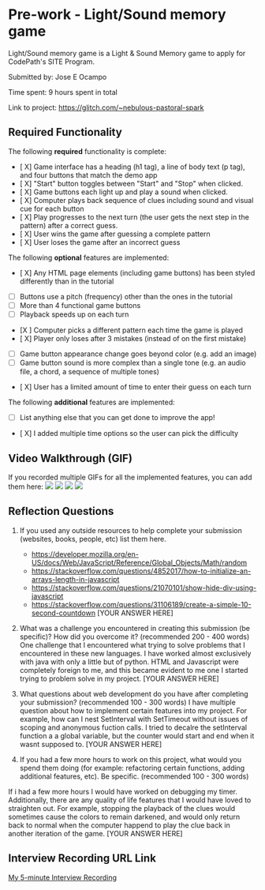 # Pre-work - Light/Sound memory game

Light/Sound memory game is a Light & Sound Memory game to apply for CodePath's SITE Program. 

Submitted by: Jose E Ocampo

Time spent: 9 hours spent in total

Link to project: https://glitch.com/~nebulous-pastoral-spark

## Required Functionality

The following **required** functionality is complete:

* [ X] Game interface has a heading (h1 tag), a line of body text (p tag), and four buttons that match the demo app
* [ X] "Start" button toggles between "Start" and "Stop" when clicked. 
* [ X] Game buttons each light up and play a sound when clicked. 
* [ X] Computer plays back sequence of clues including sound and visual cue for each button
* [ X] Play progresses to the next turn (the user gets the next step in the pattern) after a correct guess. 
* [ X] User wins the game after guessing a complete pattern
* [ X] User loses the game after an incorrect guess

The following **optional** features are implemented:

* [ X] Any HTML page elements (including game buttons) has been styled differently than in the tutorial
* [ ] Buttons use a pitch (frequency) other than the ones in the tutorial
* [ ] More than 4 functional game buttons
* [ ] Playback speeds up on each turn
* [X ] Computer picks a different pattern each time the game is played
* [ X] Player only loses after 3 mistakes (instead of on the first mistake)
* [ ] Game button appearance change goes beyond color (e.g. add an image)
* [ ] Game button sound is more complex than a single tone (e.g. an audio file, a chord, a sequence of multiple tones)
* [ X] User has a limited amount of time to enter their guess on each turn

The following **additional** features are implemented:

- [ ] List anything else that you can get done to improve the app!
- [ X] I added multiple time options so the user can pick the difficulty

## Video Walkthrough (GIF)

If you recorded multiple GIFs for all the implemented features, you can add them here:
![](http://g.recordit.co/YICVoVhA6f.gif)
![](gif2-link-here)
![](gif3-link-here)
![](gif4-link-here)

## Reflection Questions
1. If you used any outside resources to help complete your submission (websites, books, people, etc) list them here. 
   - https://developer.mozilla.org/en-US/docs/Web/JavaScript/Reference/Global_Objects/Math/random
   - https://stackoverflow.com/questions/4852017/how-to-initialize-an-arrays-length-in-javascript
   - https://stackoverflow.com/questions/21070101/show-hide-div-using-javascript
   - https://stackoverflow.com/questions/31106189/create-a-simple-10-second-countdown
[YOUR ANSWER HERE]

2. What was a challenge you encountered in creating this submission (be specific)? How did you overcome it? (recommended 200 - 400 words)
 One challenge that I encountered what trying to solve problems that I encountered in these new languages. I have worked almost exclusively with java with only a little but of python. HTML and Javascript were completely foreign to me, and this became evident to me one I started trying to problem solve in my project. 
[YOUR ANSWER HERE]

3. What questions about web development do you have after completing your submission? (recommended 100 - 300 words) 
I have multiple question about how to implement certain features into my project. For example, how can I nest SetInterval with SetTimeout without issues of scoping and anonymous fuction calls. I tried to decalre the setInterval function a a global variable, but the counter would start and end when it wasnt supposed to.
[YOUR ANSWER HERE]

4. If you had a few more hours to work on this project, what would you spend them doing (for example: refactoring certain functions, adding additional features, etc). Be specific. (recommended 100 - 300 words) 

If i had a few more hours I would have worked on debugging my timer. Additionally, there are any quality of life features that I would have loved to straighten out. For example, stopping the playback of the clues would sometimes cause the colors to remain darkened, and would only return back to normal when the computer happend to play the clue back in another iteration of the game.
[YOUR ANSWER HERE]



## Interview Recording URL Link

[My 5-minute Interview Recording](your-link-here)

